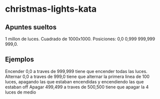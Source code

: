 # christmas-lights-kata
## Apuntes sueltos
1 millon de luces.
Cuadrado de 1000x1000.
Posiciones: 0,0 0,999 999,999 999,0.

## Ejemplos
Encender 0,0 a traves de 999,999 tiene que encender todas las luces.
Alternar 0,0 a traves de 999,0 tiene que alternar la primera linea de 100 luces, apagando las que estaban encendidas y encendiendo las que estaban off
Apagar 499,499 a traves de 500,500 tiene que apagar la 4 luces de medio